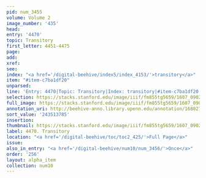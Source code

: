 ```yaml
---
pid: num_3455
volume: Volume 2
image_number: '435'
head:
entry: '4470'
topic: Transitory
first_letter: 4451-4475
page:
add:
xref:
see:
index: "<a href='/digital-beehive/index5/index_4153/'>transitory</a>"
item: "#item-c7ba1df20"
unparsed:
line: 'Entry: 4470|Topic: Transitory|Index: transitory|#item-c7ba1df20'
selection: https://stacks.stanford.edu/image/iiif/fm855tg5659/1607_0902/426,3785,2919,543/full/0/default.jpg
full_image: https://stacks.stanford.edu/image/iiif/fm855tg5659/1607_0902/full/full/0/default.jpg
annotation_uri: http://beehive-anno.library.upenn.edu/annotation/1680279010550
sort_value: '243513785'
insertion:
thumbnail: https://stacks.stanford.edu/image/iiif/fm855tg5659/1607_0902/426,3785,600,180/250,/0/default.jpg
label: 4470. Transitory
location: "<a href='/digital-beehive/toc/toc2_425/'>Full Page</a>"
issue:
also_in_entry: "<a href='/digital-beehive/num10/num_3456/'>Once</a>"
order: '256'
layout: alpha_item
collection: num10
---
```

